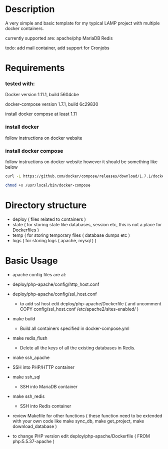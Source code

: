 Description
============

A very simple and basic template for my typical LAMP project with multiple docker containers.

currently supported are: apache/php MariaDB Redis

todo: add mail container, add support for Cronjobs

Requirements
=============

### tested with:
Docker version 1.11.1, build 5604cbe

docker-compose version 1.7.1, build 6c29830

install docker compose at least 1.11

### install docker
  follow instructions on docker website

### install docker compose
  follow instructions on docker website however it should be something like below

```bash
curl -L https://github.com/docker/compose/releases/download/1.7.1/docker-compose-`uname -s`-`uname -m` > /usr/local/bin/docker-compose
```

```bash
chmod +x /usr/local/bin/docker-compose
```

 Directory structure
====================

- deploy ( files related to containers  )
- state  ( for storing state like databases, session etc, this is not a place for Dockerfiles )
- temp   ( for storing temporary files ( database dumps etc )
- logs   ( for storing logs ( apache, mysql ) )

Basic Usage
===========

  - apache config files are at:  
   - deploy/php-apache/config/http_host.conf
   - deploy/php-apache/config/ssl_host.conf
      - to add ssl host edit deploy/php-apache/Dockerfile ( and uncomment COPY config/ssl_host.conf /etc/apache2/sites-enabled/ )


 - make build  
   - Build all containers specified in docker-compose.yml


 - make redis_flush
   - Delete all the keys of all the existing databases in Redis.


 - make ssh_apache
  - SSH into PHP/HTTP container


 - make ssh_sql
	- SSH into MariaDB container


 - make ssh_redis
	- SSH into Redis container


 - review Makefile for other functions ( these function need to be extended with your own code like make sync_db, make get_project, make download_database )

 - to change PHP version edit deploy/php-apache/Dockerfile ( FROM php:5.5.37-apache )
